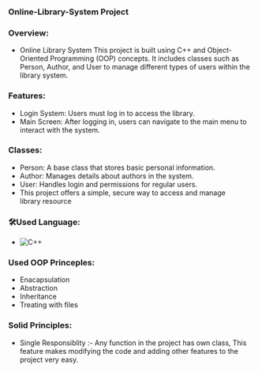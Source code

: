### Online-Library-System Project

### Overview:
  - Online Library System
  This project is built using C++ and Object-Oriented Programming (OOP) concepts. It includes classes such as Person, Author, and User to manage different types of users within the library system.
  
  ###  Features:
  - Login System: Users must log in to access the library.
  - Main Screen: After logging in, users can navigate to the main menu to interact with the system.
  ### Classes:
  - Person: A base class that stores basic personal information.
  - Author: Manages details about authors in the system.
  - User: Handles login and permissions for regular users.
  - This project offers a simple, secure way to access and manage library resource
### 🛠Used Language:

  - ![C++](https://img.shields.io/badge/C%2B%2B-00599C?style=flat-square&logo=c%2B%2B&logoColor=white)
### Used OOP Princeples:
  - Enacapsulation
  - Abstraction
  - Inheritance
  - Treating with files
### Solid Principles:
  - Single Responsiblity :- Any function in the project has own class, This feature makes modifying the code
    and adding other features to the project very easy.
  




